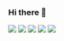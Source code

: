 ### Hi there 👋

![](https://github-profile-summary-cards.vercel.app/api/cards/profile-details?username=twaqngu&theme=github)
![](https://github-profile-summary-cards.vercel.app/api/cards/repos-per-language?username=twaqngu&theme=github)
![](https://github-profile-summary-cards.vercel.app/api/cards/most-commit-language?username=twaqngu&theme=github)
![](https://github-profile-summary-cards.vercel.app/api/cards/stats?username=twaqngu&theme=github)
![](https://github-profile-summary-cards.vercel.app/api/cards/productive-time?username=twaqngu&theme=github)

<!--
**yangchnx/yangchnx** is a ✨ _special_ ✨ repository because its `README.md` (this file) appears on your GitHub profile.

Here are some ideas to get you started:

- 🔭 I’m currently working on ...
- 🌱 I’m currently learning ...
- 👯 I’m looking to collaborate on ...
- 🤔 I’m looking for help with ...
- 💬 Ask me about ...
- 📫 How to reach me: ...
- 😄 Pronouns: ...
- ⚡ Fun fact: ...
-->
